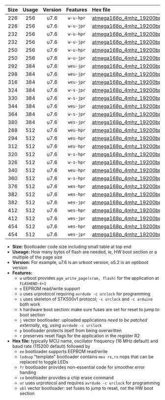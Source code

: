 |Size|Usage|Version|Features|Hex file|
|:-:|:-:|:-:|:-:|:--|
|226|256|u7.6|`w-u-hpr`|[atmega168p_4mhz_19200bps_ur.hex](https://raw.githubusercontent.com/stefanrueger/urboot/main//atmega168p_4mhz_19200bps_ur.hex)|
|226|256|u7.6|`w-u-jpr`|[atmega168p_4mhz_19200bps_ur_vbl.hex](https://raw.githubusercontent.com/stefanrueger/urboot/main//atmega168p_4mhz_19200bps_ur_vbl.hex)|
|232|256|u7.6|`w-u-hpr`|[atmega168p_4mhz_19200bps_lednop_ur.hex](https://raw.githubusercontent.com/stefanrueger/urboot/main//atmega168p_4mhz_19200bps_lednop_ur.hex)|
|232|256|u7.6|`w-u-jpr`|[atmega168p_4mhz_19200bps_lednop_ur_vbl.hex](https://raw.githubusercontent.com/stefanrueger/urboot/main//atmega168p_4mhz_19200bps_lednop_ur_vbl.hex)|
|250|256|u7.6|`w-u-hpr`|[atmega168p_4mhz_19200bps_lednop_fr_ur.hex](https://raw.githubusercontent.com/stefanrueger/urboot/main//atmega168p_4mhz_19200bps_lednop_fr_ur.hex)|
|250|256|u7.6|`w-u-jpr`|[atmega168p_4mhz_19200bps_lednop_fr_ur_vbl.hex](https://raw.githubusercontent.com/stefanrueger/urboot/main//atmega168p_4mhz_19200bps_lednop_fr_ur_vbl.hex)|
|292|384|u7.6|`weu-jpr`|[atmega168p_4mhz_19200bps_ee_ur_vbl.hex](https://raw.githubusercontent.com/stefanrueger/urboot/main//atmega168p_4mhz_19200bps_ee_ur_vbl.hex)|
|298|384|u7.6|`weu-jpr`|[atmega168p_4mhz_19200bps_ee_lednop_ur_vbl.hex](https://raw.githubusercontent.com/stefanrueger/urboot/main//atmega168p_4mhz_19200bps_ee_lednop_ur_vbl.hex)|
|316|384|u7.6|`weu-jpr`|[atmega168p_4mhz_19200bps_ee_lednop_fr_ur_vbl.hex](https://raw.githubusercontent.com/stefanrueger/urboot/main//atmega168p_4mhz_19200bps_ee_lednop_fr_ur_vbl.hex)|
|324|384|u7.6|`w-s-jpr`|[atmega168p_4mhz_19200bps_vbl.hex](https://raw.githubusercontent.com/stefanrueger/urboot/main//atmega168p_4mhz_19200bps_vbl.hex)|
|330|384|u7.6|`w-s-jpr`|[atmega168p_4mhz_19200bps_lednop_vbl.hex](https://raw.githubusercontent.com/stefanrueger/urboot/main//atmega168p_4mhz_19200bps_lednop_vbl.hex)|
|344|384|u7.6|`weu-jpr`|[atmega168p_4mhz_19200bps_ee_lednop_fr_ce_ur_vbl.hex](https://raw.githubusercontent.com/stefanrueger/urboot/main//atmega168p_4mhz_19200bps_ee_lednop_fr_ce_ur_vbl.hex)|
|364|384|u7.6|`w-s-jpr`|[atmega168p_4mhz_19200bps_lednop_fr_vbl.hex](https://raw.githubusercontent.com/stefanrueger/urboot/main//atmega168p_4mhz_19200bps_lednop_fr_vbl.hex)|
|380|384|u7.6|`wes-jpr`|[atmega168p_4mhz_19200bps_ee_vbl.hex](https://raw.githubusercontent.com/stefanrueger/urboot/main//atmega168p_4mhz_19200bps_ee_vbl.hex)|
|288|512|u7.6|`weu-hpr`|[atmega168p_4mhz_19200bps_ee_ur.hex](https://raw.githubusercontent.com/stefanrueger/urboot/main//atmega168p_4mhz_19200bps_ee_ur.hex)|
|294|512|u7.6|`weu-hpr`|[atmega168p_4mhz_19200bps_ee_lednop_ur.hex](https://raw.githubusercontent.com/stefanrueger/urboot/main//atmega168p_4mhz_19200bps_ee_lednop_ur.hex)|
|312|512|u7.6|`weu-hpr`|[atmega168p_4mhz_19200bps_ee_lednop_fr_ur.hex](https://raw.githubusercontent.com/stefanrueger/urboot/main//atmega168p_4mhz_19200bps_ee_lednop_fr_ur.hex)|
|320|512|u7.6|`w-s-hpr`|[atmega168p_4mhz_19200bps.hex](https://raw.githubusercontent.com/stefanrueger/urboot/main//atmega168p_4mhz_19200bps.hex)|
|326|512|u7.6|`w-s-hpr`|[atmega168p_4mhz_19200bps_lednop.hex](https://raw.githubusercontent.com/stefanrueger/urboot/main//atmega168p_4mhz_19200bps_lednop.hex)|
|340|512|u7.6|`weu-hpr`|[atmega168p_4mhz_19200bps_ee_lednop_fr_ce_ur.hex](https://raw.githubusercontent.com/stefanrueger/urboot/main//atmega168p_4mhz_19200bps_ee_lednop_fr_ce_ur.hex)|
|360|512|u7.6|`w-s-hpr`|[atmega168p_4mhz_19200bps_lednop_fr.hex](https://raw.githubusercontent.com/stefanrueger/urboot/main//atmega168p_4mhz_19200bps_lednop_fr.hex)|
|376|512|u7.6|`wes-hpr`|[atmega168p_4mhz_19200bps_ee.hex](https://raw.githubusercontent.com/stefanrueger/urboot/main//atmega168p_4mhz_19200bps_ee.hex)|
|382|512|u7.6|`wes-hpr`|[atmega168p_4mhz_19200bps_ee_lednop.hex](https://raw.githubusercontent.com/stefanrueger/urboot/main//atmega168p_4mhz_19200bps_ee_lednop.hex)|
|382|512|u7.6|`wes-jpr`|[atmega168p_4mhz_19200bps_ee_lednop_vbl.hex](https://raw.githubusercontent.com/stefanrueger/urboot/main//atmega168p_4mhz_19200bps_ee_lednop_vbl.hex)|
|412|512|u7.6|`wes-hpr`|[atmega168p_4mhz_19200bps_ee_lednop_fr.hex](https://raw.githubusercontent.com/stefanrueger/urboot/main//atmega168p_4mhz_19200bps_ee_lednop_fr.hex)|
|412|512|u7.6|`wes-jpr`|[atmega168p_4mhz_19200bps_ee_lednop_fr_vbl.hex](https://raw.githubusercontent.com/stefanrueger/urboot/main//atmega168p_4mhz_19200bps_ee_lednop_fr_vbl.hex)|
|454|512|u7.6|`wes-hpr`|[atmega168p_4mhz_19200bps_ee_lednop_fr_ce.hex](https://raw.githubusercontent.com/stefanrueger/urboot/main//atmega168p_4mhz_19200bps_ee_lednop_fr_ce.hex)|
|454|512|u7.6|`wes-jpr`|[atmega168p_4mhz_19200bps_ee_lednop_fr_ce_vbl.hex](https://raw.githubusercontent.com/stefanrueger/urboot/main//atmega168p_4mhz_19200bps_ee_lednop_fr_ce_vbl.hex)|

- **Size:** Bootloader code size including small table at top end
- **Useage:** How many bytes of flash are needed, ie, HW boot section or a multiple of the page size
- **Version:** For example, u7.6 is an urboot version, o5.2 is an optiboot version
- **Features:**
  + `w` urboot provides `pgm_write_page(sram, flash)` for the application at `FLASHEND-4+1`
  + `e` EEPROM read/write support
  + `u` uses urprotocol requiring `avrdude -c urclock` for programming
  + `s` uses skeleton of STK500v1 protocol; `-c urclock` and `-c arduino` both work
  + `h` hardware boot section: make sure fuses are set for reset to jump to boot section
  + `j` vector bootloader: uploaded applications *need to be patched externally*, eg, using `avrdude -c urclock`
  + `p` bootloader protects itself from being overwritten
  + `r` preserves reset flags for the application in the register R2
- **Hex file:** typically MCU name, oscillator frequency (16 MHz default) and baud rate (115200 default) followed by
  + `ee` bootloader supports EEPROM read/write
  + `lednop` "template" bootloader contains `mov rx,rx` nops that can be replaced to toggle LEDs
  + `fr` bootloader provides non-essential code for smoother error handing
  + `ce` bootloader provides a chip erase command
  + `ur` uses urprotocol and requires `avrdude -c urclock` for programming
  + `vbl` vector bootloader: set fuses to jump to reset, not the HW boot section
